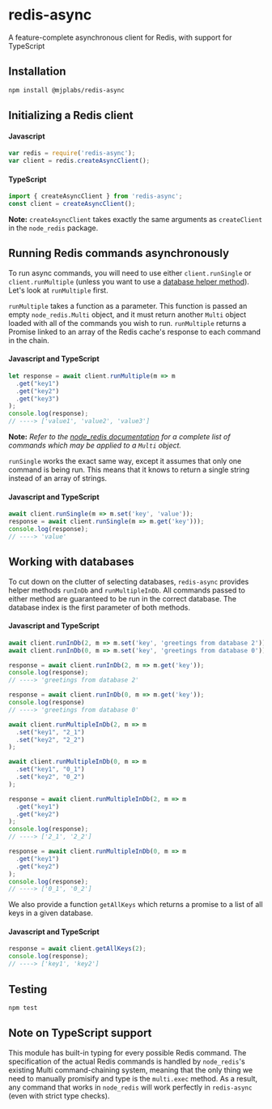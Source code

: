 # redis-async

A feature-complete asynchronous client for Redis, with support for TypeScript
## Installation

```sh
npm install @mjplabs/redis-async
```

## Initializing a Redis client

#### Javascript

```javascript
var redis = require('redis-async');
var client = redis.createAsyncClient();
```

#### TypeScript

```typescript
import { createAsyncClient } from 'redis-async';
const client = createAsyncClient();
```

**Note:** `createAsyncClient` takes exactly the same arguments as `createClient` in the `node_redis` package.

## Running Redis commands asynchronously

To run async commands, you will need to use either `client.runSingle` or `client.runMultiple` (unless you want to use a [database helper method](#working-with-databases)). Let's look at `runMultiple` first.

`runMultiple` takes a function as a parameter. This function is passed an empty `node_redis.Multi` object, and it must return another `Multi` object loaded with all of the commands you wish to run. `runMultiple` returns a Promise linked to an array of the Redis cache's response to each command in the chain.

#### Javascript and TypeScript

```typescript
let response = await client.runMultiple(m => m
  .get("key1")
  .get("key2")
  .get("key3")
);
console.log(response);
// ----> ['value1', 'value2', 'value3']
```

**Note:** _Refer to the [node_redis documentation](https://github.com/NodeRedis/node_redis) for a complete list of commands which may be applied to a `Multi` object._

`runSingle` works the exact same way, except it assumes that only one command is being run. This means that it knows to return a single string instead of an array of strings. 

#### Javascript and TypeScript

```typescript
await client.runSingle(m => m.set('key', 'value'));
response = await client.runSingle(m => m.get('key')));
console.log(response);
// ----> 'value'
```

## Working with databases

To cut down on the clutter of selecting  databases, `redis-async` provides helper methods `runInDb` and `runMultipleInDb`. All commands passed to either method are guaranteed to be run in the correct database. The database index is the first parameter of both methods.

#### Javascript and TypeScript

```typescript
await client.runInDb(2, m => m.set('key', 'greetings from database 2'));
await client.runInDb(0, m => m.set('key', 'greetings from database 0'));

response = await client.runInDb(2, m => m.get('key'));
console.log(response);
// ----> 'greetings from database 2'

response = await client.runInDb(0, m => m.get('key'));
console.log(response)
// ----> 'greetings from database 0'
```

```typescript
await client.runMultipleInDb(2, m => m
  .set("key1", "2_1")
  .set("key2", "2_2")
);

await client.runMultipleInDb(0, m => m
  .set("key1", "0_1")
  .set("key2", "0_2")
);

response = await client.runMultipleInDb(2, m => m
  .get("key1")
  .get("key2")
);
console.log(response);
// ----> ['2_1', '2_2']

response = await client.runMultipleInDb(0, m => m
  .get("key1")
  .get("key2")
);
console.log(response);
// ----> ['0_1', '0_2']
```

We also provide a function `getAllKeys` which returns a promise to a  list of all keys in a given database.

#### Javascript and TypeScript

```typescript
response = await client.getAllKeys(2);
console.log(response);
// ----> ['key1', 'key2']
```

## Testing

```sh
npm test
```

## Note on TypeScript support

This module has built-in typing for every possible Redis command. The specification of the actual Redis commands is handled by `node_redis`'s existing Multi command-chaining system, meaning that the only thing we need to manually promisify and type is the `multi.exec` method. As a result, any command that works in `node_redis` will work perfectly in `redis-async` (even with strict type checks).

